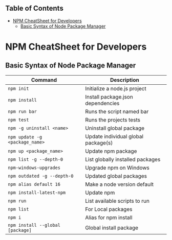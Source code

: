 ## Table of Contents

- [NPM CheatSheet for Developers](#npm-cheatsheet-for-developers)
  - [Basic Syntax of Node Package Manager](#basic-syntax-of-node-package-manager)

# NPM CheatSheet for Developers

## Basic Syntax of Node Package Manager

| Command                         | Description                         |
| ------------------------------- | ----------------------------------- |
| `npm init`                      | Initialize a node.js project        |
| `npm install`                   | Install package.json dependencies   |
| `npm run bar`                   | Runs the script named bar           |
| `npm test`                      | Runs the projects tests             |
| `npm -g uninstall <name> `      | Uninstall global package            |
| `npm update -g <package_name> ` | Update individual global package(s) |
| `npm up <package_name>`         | Update npm package                  |
| `npm list -g --depth-0`         | List globally installed packages    |
| `npm-windows-upgrades`          | Upgrade npm on Windows              |
| `npm outdated -g --depth-0`     | Updated global packages             |
| `npm alias default 16`          | Make a node version default         |
| `npm install-latest-npm`        | Update npm                          |
| `npm run`                       | List available scripts to run       |
| `npm list`                      | For Local packages                  |
| `npm i `                        | Alias for npm install               |
| `npm install --global [package]`| Global install package	            |
